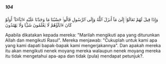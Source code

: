 ##### 104

<span class="ayah">وَإِذَا قِيلَ لَهُمْ تَعَالَوْا۟ إِلَىٰ مَآ أَنزَلَ ٱللَّهُ وَإِلَى ٱلرَّسُولِ قَالُوا۟ حَسْبُنَا مَا وَجَدْنَا عَلَيْهِ ءَابَآءَنَآ ۚ أَوَلَوْ كَانَ ءَابَآؤُهُمْ لَا يَعْلَمُونَ شَيْـًۭٔا وَلَا يَهْتَدُونَ</span>

<span class="ayah_translation">Apabila dikatakan kepada mereka: "Marilah mengikuti apa yang diturunkan Allah dan mengikuti Rasul". Mereka menjawab: "Cukuplah untuk kami apa yang kami dapati bapak-bapak kami mengerjakannya". Dan apakah mereka itu akan mengikuti nenek moyang mereka walaupun nenek moyang mereka itu tidak mengetahui apa-apa dan tidak (pula) mendapat petunjuk?.</span>
